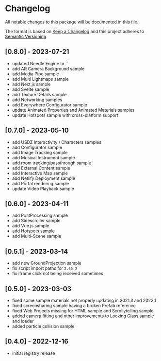 # Changelog
All notable changes to this package will be documented in this file.

The format is based on [Keep a Changelog](http://keepachangelog.com/en/1.0.0/)
and this project adheres to [Semantic Versioning](http://semver.org/spec/v2.0.0.html).

## [0.8.0] - 2023-07-21
- updated Needle Engine to ``
- add AR Camera Background sample
- add Media Pipe sample
- add Multi Lightmaps sample
- add Next.js sample
- add Svelte sample
- add Texture Details sample
- add Networking samples
- add Everywhere Configurator sample
- update Animated Properties and Animated Materials samples
- update Hotspots sample with cross-platform support

## [0.7.0] - 2023-05-10
- add USDZ Interactivity / Characters samples
- add Configurator sample
- add Image Tracking sample
- add Musical Instrument sample
- add room tracking/passthrough sample
- add External Content sample
- add Interactive Map sample
- add Netlify Deployment sample
- add Portal rendering sample
- update Video Playback sample

## [0.6.0] - 2023-04-11
- add PostProcessing sample
- add Sidescroller sample
- add Vue.js sample
- add Hotspots sample
- add Multi-Scene sample

## [0.5.1] - 2023-03-14
- add new GroundProjection sample
- fix script import paths for `2.65.2`
- fix iframe click not being received sometimes

## [0.5.0] - 2023-03-03
- fixed some sample materials not properly updating in 2021.3 and 2022.1
- fixed screensharing sample having a broken Prefab reference
- fixed Web Projects missing for HTML sample and Scrollytelling sample
- added camera fitting and other improvements to Looking Glass sample and loader
- added particle collision sample

## [0.4.0] - 2022-12-16
- initial registry release